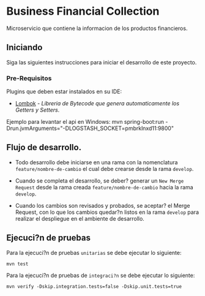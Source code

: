 # Business Financial Collection

Microservicio que contiene la informacion de los productos financieros.

## Iniciando

Siga las siguientes instrucciones para iniciar el desarrollo de este proyecto.

### Pre-Requisitos

Plugins que deben estar instalados en su IDE:
* [Lombok](http://projectlombok.org/) - *Libreria de Bytecode que genera automaticamente los Getters y Setters*.

Ejemplo para levantar el api en Windows: mvn spring-boot:run -Drun.jvmArguments="-DLOGSTASH_SOCKET=pmbrklnxd11:9800"

## Flujo de desarrollo.

* Todo desarrollo debe iniciarse en una rama con la nomenclatura `feature/nombre-de-cambio` el cual debe crearse desde la rama `develop`.

* Cuando se completa el desarrollo, se deber? generar un `New Merge Request` desde la rama creada `feature/nombre-de-cambio` hacia la rama `develop`.

* Cuando los cambios son revisados y probados, se aceptar? el Merge Request, con lo que los cambios quedar?n listos en la rama `develop` para realizar el despliegue en el ambiente de desarrollo.


## Ejecuci?n de pruebas

Para la ejecuci?n de pruebas `unitarias` se debe ejecutar lo siguiente:

```
mvn test
```

Para la ejecuci?n de pruebas de `integraci?n` se debe ejecutar lo siguiente:

```
mvn verify -Dskip.integration.tests=false -Dskip.unit.tests=true
```
